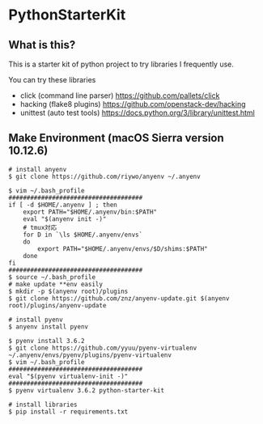 # PythonStarterKit

## What is this?
This is a starter kit of python project to try libraries I frequently use.

You can try these libraries
- click (command line parser) https://github.com/pallets/click
- hacking (flake8 plugins) https://github.com/openstack-dev/hacking
- unittest (auto test tools) https://docs.python.org/3/library/unittest.html

## Make Environment (macOS Sierra version 10.12.6)
```
# install anyenv
$ git clone https://github.com/riywo/anyenv ~/.anyenv

$ vim ~/.bash_profile
#####################################
if [ -d $HOME/.anyenv ] ; then
    export PATH="$HOME/.anyenv/bin:$PATH"
    eval "$(anyenv init -)"
    # tmux対応
    for D in `\ls $HOME/.anyenv/envs`
    do
        export PATH="$HOME/.anyenv/envs/$D/shims:$PATH"
    done
fi
#####################################
$ source ~/.bash_profile
# make update **env easily
$ mkdir -p $(anyenv root)/plugins
$ git clone https://github.com/znz/anyenv-update.git $(anyenv root)/plugins/anyenv-update

# install pyenv
$ anyenv install pyenv

$ pyenv install 3.6.2
$ git clone https://github.com/yyuu/pyenv-virtualenv ~/.anyenv/envs/pyenv/plugins/pyenv-virtualenv
$ vim ~/.bash_profile
#####################################
eval "$(pyenv virtualenv-init -)"
#####################################
$ pyenv virtualenv 3.6.2 python-starter-kit

# install libraries
$ pip install -r requirements.txt
```
